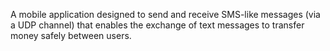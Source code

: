 A mobile application designed to send and receive SMS-like messages (via a UDP channel) that enables the exchange of text messages to transfer money safely between users.
